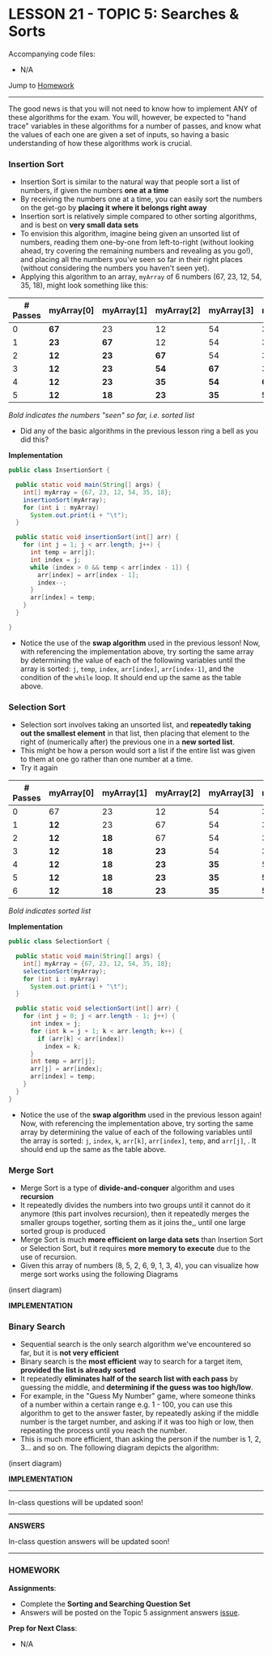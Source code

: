 # LESSON 21 - TOPIC 5: Searches & Sorts

Accompanying code files:
- N/A

Jump to [Homework](#homework)

---

The good news is that you will not need to know how to implement ANY of these algorithms for the exam. You will, however, be expected to "hand trace" variables in these algorithms for a number of passes, and know what the values of each one are given a set of inputs, so having a basic understanding of how these algorithms work is crucial.

### Insertion Sort

- Insertion Sort is similar to the natural way that people sort a list of numbers, if given the numbers **one at a time**
- By receiving the numbers one at a time, you can easily sort the numbers on the get-go by **placing it where it belongs right away**
- Insertion sort is relatively simple compared to other sorting algorithms, and is best on **very small data sets**
- To envision this algorithm, imagine being given an unsorted list of numbers, reading them one-by-one from left-to-right (without looking ahead, try covering the remaining numbers and revealing as you go!), and placing all the numbers you've seen so far in their right places (without considering the numbers you haven't seen yet).
- Applying this algorithm to an array, `myArray` of 6 numbers (67, 23, 12, 54, 35, 18), might look something like this:

| # Passes | myArray[0] | myArray[1] | myArray[2] | myArray[3] | myArray[4] | myArray[5] |
| --- | --- | --- | --- | --- | --- | --- |
| 0 | **67** | 23 | 12 | 54 | 35 | 18 |
| 1 | **23** | **67** | 12 | 54 | 35 | 18 |
| 2 | **12** | **23** | **67** | 54 | 35 | 18 |
| 3 | **12** | **23** | **54** | **67** | 35 | 18 |
| 4 | **12** | **23** | **35** | **54** | **67** | 18 |
| 5 | **12** | **18** | **23** | **35** | **54** | **67** |

*Bold indicates the numbers "seen" so far, i.e. sorted list*

- Did any of the basic algorithms in the previous lesson ring a bell as you did this?

**Implementation**

```java
public class InsertionSort {

  public static void main(String[] args) {
    int[] myArray = {67, 23, 12, 54, 35, 18};
    insertionSort(myArray);
    for (int i : myArray)
      System.out.print(i + "\t");
  }

  public static void insertionSort(int[] arr) {
    for (int j = 1; j < arr.length; j++) {
      int temp = arr[j];
      int index = j;
      while (index > 0 && temp < arr[index - 1]) {
        arr[index] = arr[index - 1];
        index--;
      }
      arr[index] = temp;
    }
  }

}
```

- Notice the use of the **swap algorithm** used in the previous lesson! Now, with referencing the implementation above, try sorting the same array by determining the value of each of the following variables until the array is sorted: `j`, `temp`, `index`, `arr[index]`, `arr[index-1]`, and the condition of the `while` loop. It should end up the same as the table above.

### Selection Sort

- Selection sort involves taking an unsorted list, and **repeatedly taking out the smallest element** in that list, then placing that element to the right of (numerically after) the previous one in a **new sorted list**.
- This might be how a person would sort a list if the entire list was given to them at one go rather than one number at a time.
- Try it again


| # Passes | myArray[0] | myArray[1] | myArray[2] | myArray[3] | myArray[4] | myArray[5] |
| --- | --- | --- | --- | --- | --- | --- |
| 0 | 67 | 23 | 12 | 54 | 35 | 18 |
| 1 | **12** | 23 | 67 | 54 | 35 | 18 |
| 2 | **12** | **18** | 67 | 54 | 35 | 23 |
| 3 | **12** | **18** | **23** | 54 | 35 | 67 |
| 4 | **12** | **18** | **23** | **35** | 54 | 67 |
| 5 | **12** | **18** | **23** | **35** | **54** | 67 |
| 6 | **12** | **18** | **23** | **35** | **54** | **67** |

*Bold indicates sorted list*

**Implementation**

```java
public class SelectionSort {

  public static void main(String[] args) {
    int[] myArray = {67, 23, 12, 54, 35, 18};
    selectionSort(myArray);
    for (int i : myArray)
      System.out.print(i + "\t");
  }

  public static void selectionSort(int[] arr) {
    for (int j = 0; j < arr.length - 1; j++) {
      int index = j;
      for (int k = j + 1; k < arr.length; k++) {
        if (arr[k] < arr[index])
          index = k;
      }
      int temp = arr[j];
      arr[j] = arr[index];
      arr[index] = temp;
    }
  }
}
```

- Notice the use of the **swap algorithm** used in the previous lesson again! Now, with referencing the implementation above, try sorting the same array by determining the value of each of the following variables until the array is sorted: `j`, `index`, `k`, `arr[k]`, `arr[index]`, `temp`, and `arr[j]`, . It should end up the same as the table above.

### Merge Sort
- Merge Sort is a type of **divide-and-conquer** algorithm and uses **recursion**
- It repeatedly divides the numbers into two groups until it cannot do it anymore (this part involves recursion), then it repeatedly merges the smaller groups together, sorting them as it joins the,, until one large sorted group is produced
- Merge Sort is much **more efficient on large data sets** than Insertion Sort or Selection Sort, but it requires **more memory to execute** due to the use of recursion.
- Given this array of numbers (8, 5, 2, 6, 9, 1, 3, 4), you can visualize how merge sort works using the following Diagrams

(insert diagram)

**IMPLEMENTATION**

### Binary Search
- Sequential search is the only search algorithm we've encountered so far, but it is **not very efficient**
- Binary search is the **most efficient** way to search for a target item, **provided the list is already sorted**
- It repeatedly **eliminates half of the search list with each pass** by guessing the middle, and **determining if the guess was too high/low**.
- For example, in the "Guess My Number" game, where someone thinks of a number within a certain range e.g. 1 - 100, you can use this algorithm to get to the answer faster, by repeatedly asking if the middle number is the target number, and asking if it was too high or low, then repeating the process until you reach the number.
- This is much more efficient, than asking the person if the number is 1, 2, 3... and so on. The following diagram depicts the algorithm:

(insert diagram)

**IMPLEMENTATION**

---

In-class questions will be updated soon!

---

**ANSWERS**

In-class question answers will be updated soon!

---

### HOMEWORK
**Assignments**:
- Complete the **Sorting and Searching Question Set**
- Answers will be posted on the Topic 5 assignment answers [issue]().

**Prep for Next Class**:
- N/A
